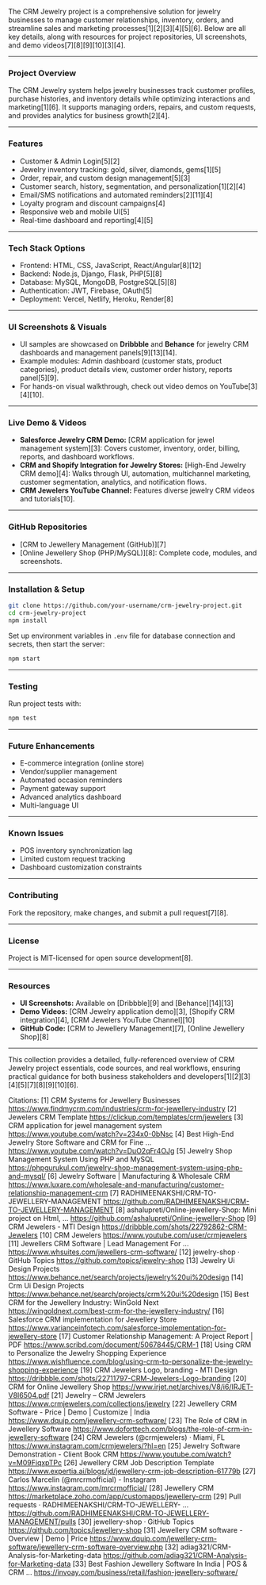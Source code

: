

The CRM Jewelry project is a comprehensive solution for jewelry businesses to manage customer relationships, inventory, orders, and streamline sales and marketing processes[1][2][3][4][5][6]. Below are all key details, along with resources for project repositories, UI screenshots, and demo videos[7][8][9][10][3][4].

***

### Project Overview

The CRM Jewelry system helps jewelry businesses track customer profiles, purchase histories, and inventory details while optimizing interactions and marketing[1][6]. It supports managing orders, repairs, and custom requests, and provides analytics for business growth[2][4].

***

### Features

- Customer & Admin Login[5][2]
- Jewelry inventory tracking: gold, silver, diamonds, gems[1][5]
- Order, repair, and custom design management[5][3]
- Customer search, history, segmentation, and personalization[1][2][4]
- Email/SMS notifications and automated reminders[2][11][4]
- Loyalty program and discount campaigns[4]
- Responsive web and mobile UI[5]
- Real-time dashboard and reporting[4][5]

***

### Tech Stack Options

- Frontend: HTML, CSS, JavaScript, React/Angular[8][12]
- Backend: Node.js, Django, Flask, PHP[5][8]
- Database: MySQL, MongoDB, PostgreSQL[5][8]
- Authentication: JWT, Firebase, OAuth[5]
- Deployment: Vercel, Netlify, Heroku, Render[8]

***

### UI Screenshots & Visuals

- UI samples are showcased on **Dribbble** and **Behance** for jewelry CRM dashboards and management panels[9][13][14].
- Example modules: Admin dashboard (customer stats, product categories), product details view, customer order history, reports panel[5][9].
- For hands-on visual walkthrough, check out video demos on YouTube[3][4][10].

***

### Live Demo & Videos

- **Salesforce Jewelry CRM Demo:** [CRM application for jewel management system][3]: Covers customer, inventory, order, billing, reports, and dashboard workflows.
- **CRM and Shopify Integration for Jewelry Stores:** [High-End Jewelry CRM demo][4]: Walks through UI, automation, multichannel marketing, customer segmentation, analytics, and notification flows.
- **CRM Jewelers YouTube Channel:** Features diverse jewelry CRM videos and tutorials[10].

***

### GitHub Repositories

- [CRM to Jewellery Management (GitHub)][7]
- [Online Jewellery Shop (PHP/MySQL)][8]: Complete code, modules, and screenshots.

***

### Installation & Setup

```bash
git clone https://github.com/your-username/crm-jewelry-project.git
cd crm-jewelry-project
npm install
```
Set up environment variables in `.env` file for database connection and secrets, then start the server:

```bash
npm start
```

***

### Testing

Run project tests with:
```bash
npm test
```

***

### Future Enhancements

- E-commerce integration (online store)
- Vendor/supplier management
- Automated occasion reminders
- Payment gateway support
- Advanced analytics dashboard
- Multi-language UI

***

### Known Issues

- POS inventory synchronization lag
- Limited custom request tracking
- Dashboard customization constraints

***

### Contributing

Fork the repository, make changes, and submit a pull request[7][8].

***

### License

Project is MIT-licensed for open source development[8].

***

### Resources

- **UI Screenshots:** Available on [Dribbble][9] and [Behance][14][13]
- **Demo Videos:** [CRM Jewelry application demo][3], [Shopify CRM integration][4], [CRM Jewelers YouTube Channel][10]
- **GitHub Code:** [CRM to Jewellery Management][7], [Online Jewellery Shop][8]

***

This collection provides a detailed, fully-referenced overview of CRM Jewelry project essentials, code sources, and real workflows, ensuring practical guidance for both business stakeholders and developers[1][2][3][4][5][7][8][9][10][6].

Citations:
[1] CRM Systems for Jewellery Businesses https://www.findmycrm.com/industries/crm-for-jewellery-industry
[2] Jewelers CRM Template https://clickup.com/templates/crm/jewelers
[3] CRM application for jewel management system https://www.youtube.com/watch?v=234x0-0bNsc
[4] Best High-End Jewelry Store Software and CRM for Fine ... https://www.youtube.com/watch?v=DuO2qFr4OJg
[5] Jewelry Shop Management System Using PHP and MySQL https://phpgurukul.com/jewelry-shop-management-system-using-php-and-mysql/
[6] Jewelry Software | Manufacturing & Wholesale CRM https://www.luxare.com/wholesale-and-manufacturing/customer-relationship-management-crm
[7] RADHIMEENAKSHI/CRM-TO-JEWELLERY-MANAGEMENT https://github.com/RADHIMEENAKSHI/CRM-TO-JEWELLERY-MANAGEMENT
[8] ashalupreti/Online-jewellery-Shop: Mini project on Html, ... https://github.com/ashalupreti/Online-jewellery-Shop
[9] CRM Jewelers - MTI Design https://dribbble.com/shots/22792862-CRM-Jewelers
[10] CRM Jewelers https://www.youtube.com/user/crmjewelers
[11] Jewellers CRM Software | Lead Management For ... https://www.whsuites.com/jewellers-crm-software/
[12] jewelry-shop · GitHub Topics https://github.com/topics/jewelry-shop
[13] Jewelry Ui Design Projects https://www.behance.net/search/projects/jewelry%20ui%20design
[14] Crm Ui Design Projects https://www.behance.net/search/projects/crm%20ui%20design
[15] Best CRM for the Jewellery Industry: WinGold Next https://wingoldnext.com/best-crm-for-the-jewellery-industry/
[16] Salesforce CRM implementation for Jewellery Store https://www.varianceinfotech.com/salesforce-implementation-for-jewellery-store
[17] Customer Relationship Management: A Project Report | PDF https://www.scribd.com/document/50678445/CRM-1
[18] Using CRM to Personalize the Jewelry Shopping Experience https://www.wishfluence.com/blog/using-crm-to-personalize-the-jewelry-shopping-experience
[19] CRM Jewelers Logo, branding - MTI Design https://dribbble.com/shots/22711797-CRM-Jewelers-Logo-branding
[20] CRM for Online Jewellery Shop https://www.irjet.net/archives/V8/i6/IRJET-V8I6504.pdf
[21] Jewelry – CRM Jewelers https://www.crmjewelers.com/collections/jewelry
[22] Jewellery CRM Software - Price | Demo | Customize | India https://www.dquip.com/jewellery-crm-software/
[23] The Role of CRM in Jewellery Software https://www.doforttech.com/blogs/the-role-of-crm-in-jewellery-software
[24] CRM Jewelers (@crmjewelers) · Miami, FL https://www.instagram.com/crmjewelers/?hl=en
[25] Jewelry Software Demonstration - Client Book CRM https://www.youtube.com/watch?v=M09FiqxpTPc
[26] Jewellery CRM Job Description Template https://www.expertia.ai/blogs/jd/jewellery-crm-job-description-61779b
[27] Carlos Marcelin (@mrcrmofficial) - Instagram https://www.instagram.com/mrcrmofficial/
[28] Jewellery CRM https://marketplace.zoho.com/app/customapps/jewellery-crm
[29] Pull requests · RADHIMEENAKSHI/CRM-TO-JEWELLERY- ... https://github.com/RADHIMEENAKSHI/CRM-TO-JEWELLERY-MANAGEMENT/pulls
[30] jewellery-shop · GitHub Topics https://github.com/topics/jewellery-shop
[31] Jewellery CRM software - Overview | Demo | Price https://www.dquip.com/jewellery-crm-software/jewellery-crm-software-overview.php
[32] adiag321/CRM-Analysis-for-Marketing-data https://github.com/adiag321/CRM-Analysis-for-Marketing-data
[33] Best Fashion Jewellery Software In India | POS & CRM ... https://invoay.com/business/retail/fashion-jewellery-software/
